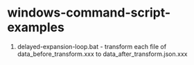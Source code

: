 # windows-command-script-examples
1. delayed-expansion-loop.bat - transform each file of data_before_transform.xxx to data_after_transform.json.xxx 

